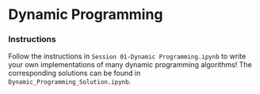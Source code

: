 # Dynamic Programming

### Instructions

Follow the instructions in `Session 01-Dynamic Programming.ipynb` to write your own implementations of many dynamic programming algorithms!  The corresponding solutions can be found in `Dynamic_Programming_Solution.ipynb`.  
